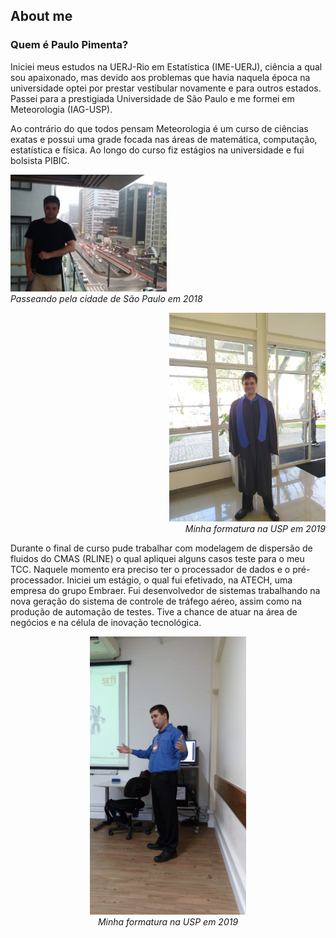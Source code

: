## About me

### Quem é Paulo Pimenta?

Iniciei meus estudos na UERJ-Rio em Estatística (IME-UERJ), ciência a qual sou apaixonado, mas devido aos problemas que havia naquela época na universidade optei por prestar vestibular novamente e para outros estados. Passei para a prestigiada Universidade de São Paulo e me formei em Meteorologia (IAG-USP).

Ao contrário do que todos pensam Meteorologia é um curso de ciências exatas e possui uma grade focada nas áreas de matemática, computação, estatística e física. Ao longo do curso fiz estágios na universidade e fui bolsista PIBIC.

<p align="left">
  <img src="./aboutme/20180126_194438.jpg" alt="Minha formatura" width="250">
  <br>
  <em>Passeando pela cidade de São Paulo em 2018</em>
</p>

<p align="right">
  <img src="./aboutme/IMG_20190816_134532.jpg" alt="Minha formatura" width="250">
  <br>
  <em>Minha formatura na USP em 2019</em>
</p>

Durante o final de curso pude trabalhar com modelagem de dispersão de fluidos do CMAS (RLINE) o qual apliquei alguns casos teste para o meu TCC. Naquele momento era preciso ter o processador de dados e o pré-processador. Iniciei um estágio, o qual fui efetivado, na ATECH, uma empresa do grupo Embraer. Fui desenvolvedor de sistemas trabalhando na nova geração do sistema de controle de tráfego aéreo, assim como na produção de automação de testes. Tive a chance de atuar na área de negócios e na célula de inovação tecnológica.

<p align="center">
  <img src="./aboutme/IMG-20180522-WA0002.jpg" alt="Apresentado os resultados das automações em um congresso" width="250">
  <br>
  <em>Minha formatura na USP em 2019</em>
</p>